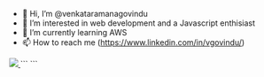 - 👋 Hi, I’m @venkataramanagovindu
- 👀 I’m interested in web development and a Javascript enthisiast
- 🌱 I’m currently learning AWS
- 📫 How to reach me (https://www.linkedin.com/in/vgovindu/)

<!---
venkataramanagovindu/venkataramanagovindu is a ✨ special ✨ repository because its `README.md` (this file) appears on your GitHub profile.
You can click the Preview link to take a look at your changes.
--->
<a href="https://visitcount.itsvg.in">
  <img src="https://visitcount.itsvg.in/api?id=venkataramanagovindu&label=Profile%20Views&pretty=false" />
</a>
  ```
<script>
  [![](https://visitcount.itsvg.in/api?id=venkataramanagovindu&label=Profile%20Views&pretty=false)](https://visitcount.itsvg.in)
</script>
  ```
